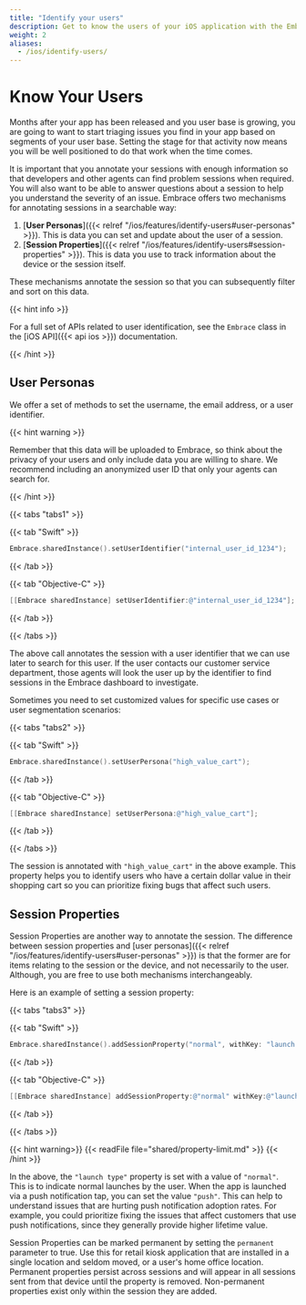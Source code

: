 ```yaml
---
title: "Identify your users"
description: Get to know the users of your iOS application with the Embrace SDK
weight: 2
aliases:
  - /ios/identify-users/
---
```


# Know Your Users

Months after your app has been released and you user base is growing, you are going to want to start triaging issues you find in your app based on segments of your user base.
Setting the stage for that activity now means you will be well positioned to do that work when the time comes.

It is important that you annotate your sessions with enough information so that developers and other agents can find problem sessions when required.
You will also want to be able to answer questions about a session to help you understand the severity of an issue.
Embrace offers two mechanisms for annotating sessions in a searchable way:

1. [**User Personas**]({{< relref "/ios/features/identify-users#user-personas" >}}). This is data you can set and update about the user of a session.
1. [**Session Properties**]({{< relref "/ios/features/identify-users#session-properties" >}}). This is data you use to track information about the device or the session itself.  

These mechanisms annotate the session so that you can subsequently filter and sort on this data.

{{< hint info >}}

For a full set of APIs related to user identification, see the `Embrace` class in the [iOS API]({{< api ios >}}) documentation.

{{< /hint >}}

## User Personas

We offer a set of methods to set the username, the email address, or a user identifier.

{{< hint warning >}}

Remember that this data will be uploaded to Embrace, so think about the privacy of your users and only include data you are willing to share.
We recommend including an anonymized user ID that only your agents can search for.

{{< /hint >}}

{{< tabs "tabs1" >}}

{{< tab "Swift" >}}

```swift
Embrace.sharedInstance().setUserIdentifier("internal_user_id_1234");
```

{{< /tab >}}

{{< tab "Objective-C" >}}

```objective-c
[[Embrace sharedInstance] setUserIdentifier:@"internal_user_id_1234"];
```

{{< /tab >}}

{{< /tabs >}}

The above call annotates the session with a user identifier that we can use later to search for this user.
If the user contacts our customer service department, those agents will look the user up by the identifier to find sessions in the Embrace dashboard to investigate.

Sometimes you need to set customized values for specific use cases or user segmentation scenarios:

{{< tabs "tabs2" >}}

{{< tab "Swift" >}}

```swift
Embrace.sharedInstance().setUserPersona("high_value_cart");
```

{{< /tab >}}

{{< tab "Objective-C" >}}

```objective-c
[[Embrace sharedInstance] setUserPersona:@"high_value_cart"];
```

{{< /tab >}}

{{< /tabs >}}

The session is annotated with `"high_value_cart"` in the above example.
This property helps you to identify users who have a certain dollar value in their shopping cart so 
you can prioritize fixing bugs that affect such users.

## Session Properties

Session Properties are another way to annotate the session.
The difference between session properties and [user personas]({{< relref "/ios/features/identify-users#user-personas" >}}) is that the former are for items relating to the session or the device, and not necessarily to the user.
Although, you are free to use both mechanisms interchangeably.

Here is an example of setting a session property:

{{< tabs "tabs3" >}}

{{< tab "Swift" >}}

```swift
Embrace.sharedInstance().addSessionProperty("normal", withKey: "launch type", permanent: false)
```

{{< /tab >}}

{{< tab "Objective-C" >}}

```objective-c
[[Embrace sharedInstance] addSessionProperty:@"normal" withKey:@"launch type" permanent:NO];
```

{{< /tab >}}

{{< /tabs >}}

{{< hint warning>}}
{{< readFile file="shared/property-limit.md" >}}
{{< /hint >}}

In the above, the `"launch type"` property is set with a value of `"normal"`.
This is to indicate normal launches by the user.
When the app is launched via a push notification tap, you can set the value `"push"`.
This can help to understand issues that are hurting push notification adoption rates.
For example, you could prioritize fixing the issues that affect customers that use push notifications, since they generally provide higher lifetime value.

Session Properties can be marked permanent by setting the `permanent` parameter to true. Use this for retail kiosk application that are installed in a single location and seldom moved, or a user's home office location. Permanent properties persist across sessions and will appear in all sessions sent from that device until the property is removed. Non-permanent properties exist only within the session they are added.
